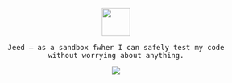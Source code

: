 <p align="center">
  <samp>
    <img src="https://github.com/Mhadaeng/Mhadaeng/assets/141840398/ef63fd73-ee73-4bff-9617-53465e5c8f72" width="56px">
  </samp>
</p>

<p align="center">
  <samp>
    Jeed — as a sandbox fwher I can safely test my code
    <br>without worrying about anything.
  </samp>
</p>
<p align="center">
  <samp>
    <img src="https://github.com/Mhadaeng/Mhadaeng/assets/141840398/fffe675d-7c07-4ecb-8410-2dfe89de77f5">
  </samp>
</p>



<!--
**Mhadaeng/Mhadaeng** is a ✨ _special_ ✨ repository because its `README.md` (this file) appears on your GitHub profile.

Here are some ideas to get you started:

- 🔭 I’m currently working on ...
- 🌱 I’m currently learning ...
- 👯 I’m looking to collaborate on ...
- 🤔 I’m looking for help with ...
- 💬 Ask me about ...
- 📫 How to reach me: ...
- 😄 Pronouns: ...
- ⚡ Fun fact: ...
-->
